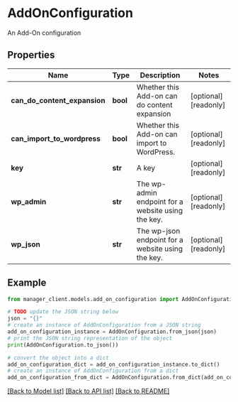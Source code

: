 # AddOnConfiguration

An Add-On configuration

## Properties

Name | Type | Description | Notes
------------ | ------------- | ------------- | -------------
**can_do_content_expansion** | **bool** | Whether this Add-on can do content expansion | [optional] [readonly] 
**can_import_to_wordpress** | **bool** | Whether this Add-on can import to WordPress. | [optional] [readonly] 
**key** | **str** | A key | [optional] [readonly] 
**wp_admin** | **str** | The wp-admin endpoint for a website using the key. | [optional] [readonly] 
**wp_json** | **str** | The wp-json endpoint for a website using the key. | [optional] [readonly] 

## Example

```python
from manager_client.models.add_on_configuration import AddOnConfiguration

# TODO update the JSON string below
json = "{}"
# create an instance of AddOnConfiguration from a JSON string
add_on_configuration_instance = AddOnConfiguration.from_json(json)
# print the JSON string representation of the object
print(AddOnConfiguration.to_json())

# convert the object into a dict
add_on_configuration_dict = add_on_configuration_instance.to_dict()
# create an instance of AddOnConfiguration from a dict
add_on_configuration_from_dict = AddOnConfiguration.from_dict(add_on_configuration_dict)
```
[[Back to Model list]](../README.md#documentation-for-models) [[Back to API list]](../README.md#documentation-for-api-endpoints) [[Back to README]](../README.md)


